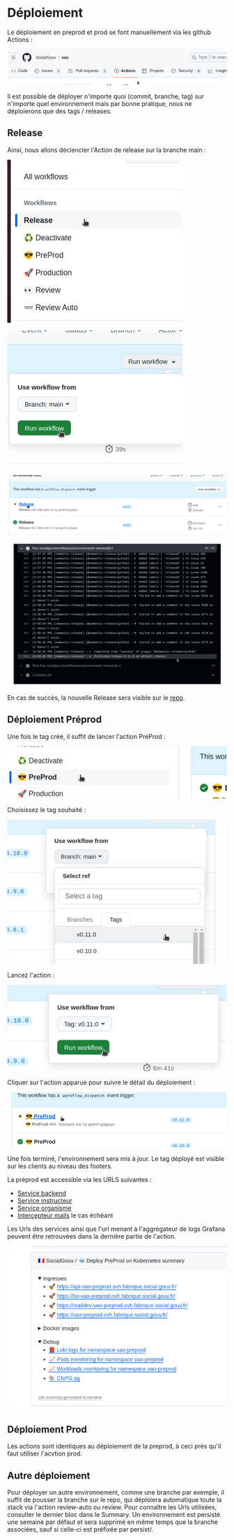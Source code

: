 # Déploiement

Le déploiement en preprod et prod se font manuellement via les github Actions :

![Menu actions](<./menu-actions.png>)

Il est possible de déployer n'importe quoi (commit, branche, tag) sur n'importe quel environnement mais par bonne pratique, nous ne déploierons que des tags / releases.

## Release 

Ainsi, nous allons déclencler l'Action de release sur la branche main : 

![Action release](<./action-release.png>)

![Lancement release](<./action-release-1-lancement.png>)

![Déroulement](<./action-release-2-rafraichissement.png>)

![Fin de la release](<./action-release-3-fin.png>)

En cas de succès, la nouvelle Release sera visible sur le [repo](https://github.com/SocialGouv/vao/releases).

## Déploiement Préprod

Une fois le tag créé, il suffit de lancer l'action PreProd : 

![Action PreProd](<./action-preprod.png>)

Choisissez le tag souhaité :

![Action PreProd - choix tag](<./action-preprod-1-choix.png>)

Lancez l'action :

![Action PreProd - lancement](<./action-preprod-2-lancement.png>)

Cliquer sur l'action apparue pour suivre le détail du déploiement : 

![Action PreProd - rafraichissement](<./action-preprod-3-rafraichissement.png>)

Une fois terminé, l'environnement sera mis à jour.
Le tag déployé est visible sur les clients au niveau des footers.

La préprod est accessible via les URLS suivantes : 
* [Service backend](https://api-vao-preprod.ovh.fabrique.social.gouv.fr/)
* [Service instructeur](https://bo-vao-preprod.ovh.fabrique.social.gouv.fr/)
* [Service organisme](https://vao-preprod.ovh.fabrique.social.gouv.fr/)
* [Intercepteur mails](https://maildev-vao-preprod.ovh.fabrique.social.gouv.fr/) le cas échéant
  
Les Urls des services ainsi que l'url menant à l'aggrégateur de logs Grafana peuvent être retrouvées dans la dernière partie de l'action.

![Action PreProd - sumamry](<./action-preprod-summary.png>)

## Déploiement Prod

Les actions sont identiques au déploiement de la preprod, à ceci près qu'il faut utiliser l'acvtion prod.

## Autre déploiement

Pour déployer un autre environnement, comme une branche par exemple, il suffit de pousser la branche sur le repo, qui déploiera automatique toute la stack via l'action review-auto ou review. 
Pour connaître les Urls utilisées, consulter le dernier bloc dans le Summary.
Un environnement est persisté une semaine par défaut et sera supprimé en même temps que la branche associées, sauf si celle-ci est préfixée par persist/.
